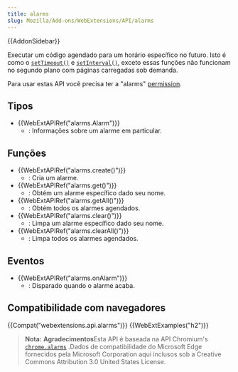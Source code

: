 ```yaml
---
title: alarms
slug: Mozilla/Add-ons/WebExtensions/API/alarms
---
```


{{AddonSidebar}}

Executar um código agendado para um horário específico no futuro. Isto é como o [`setTimeout()`](/pt-BR/docs/Web/API/WindowTimers/setTimeout) e [`setInterval()`](/pt-BR/docs/Web/API/WindowTimers/setInterval), exceto essas funções não funcionam no segundo plano com páginas carregadas sob demanda.

Para usar estas API você precisa ter a "alarms" [permission](/pt-BR/docs/Mozilla/Add-ons/WebExtensions/manifest.json/permissions).

## Tipos

- {{WebExtAPIRef("alarms.Alarm")}}
  - : Informações sobre um alarme em particular.

## Funções

- {{WebExtAPIRef("alarms.create()")}}
  - : Cria um alarme.
- {{WebExtAPIRef("alarms.get()")}}
  - : Obtém um alarme específico dado seu nome.
- {{WebExtAPIRef("alarms.getAll()")}}
  - : Obtém todos os alarmes agendados.
- {{WebExtAPIRef("alarms.clear()")}}
  - : Limpa um alarme específico dado seu nome.
- {{WebExtAPIRef("alarms.clearAll()")}}
  - : Limpa todos os alarmes agendados.

## Eventos

- {{WebExtAPIRef("alarms.onAlarm")}}
  - : Disparado quando o alarme acaba.

## Compatibilidade com navegadores

{{Compat("webextensions.api.alarms")}} {{WebExtExamples("h2")}}

> **Nota:** **Agradecimentos**Esta API é baseada na API Chromium's [`chrome.alarms`](https://developer.chrome.com/extensions/alarms) .Dados de compatibilidade do Microsoft Edge fornecidos pela Microsoft Corporation aqui inclusos sob a Creative Commons Attribution 3.0 United States License.
